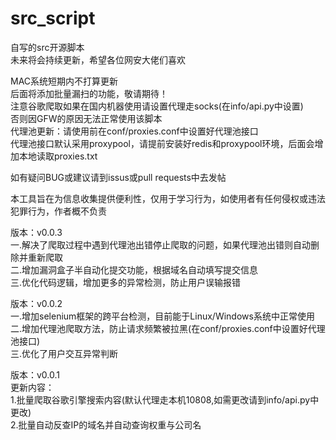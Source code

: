 # src_script
自写的src开源脚本  
未来将会持续更新，希望各位网安大佬们喜欢  
  
MAC系统短期内不打算更新  
后面将添加批量漏扫的功能，敬请期待！  
注意谷歌爬取如果在国内机器使用请设置代理走socks(在info/api.py中设置)  
否则因GFW的原因无法正常使用该脚本  
代理池更新：请使用前在conf/proxies.conf中设置好代理池接口  
代理池接口默认采用proxypool，请提前安装好redis和proxypool环境，后面会增加本地读取proxies.txt
  
如有疑问BUG或建议请到issus或pull requests中去发帖  
  
本工具旨在为信息收集提供便利性，仅用于学习行为，如使用者有任何侵权或违法犯罪行为，作者概不负责  
  
版本：v0.0.3  
一.解决了爬取过程中遇到代理池出错停止爬取的问题，如果代理池出错则自动删除并重新爬取  
二.增加漏洞盒子半自动化提交功能，根据域名自动填写提交信息  
三.优化代码逻辑，增加更多的异常检测，防止用户误输报错  
  
版本：v0.0.2  
一.增加selenium框架的跨平台检测，目前能于Linux/Windows系统中正常使用  
二.增加代理池爬取方法，防止请求频繁被拉黑(在conf/proxies.conf中设置好代理池接口)  
三.优化了用户交互异常判断  
  
版本：v0.0.1  
更新内容：  
1.批量爬取谷歌引擎搜索内容(默认代理走本机10808,如需更改请到info/api.py中更改)  
2.批量自动反查IP的域名并自动查询权重与公司名  
